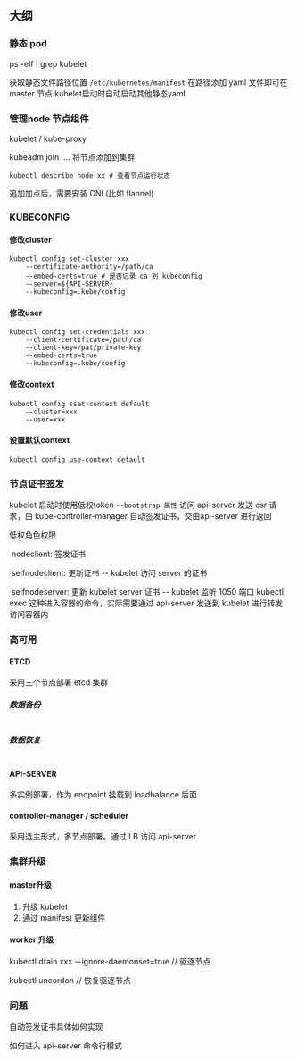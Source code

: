 ## 大纲

### 静态 pod

ps -elf | grep kubelet 

获取静态文件路径位置 `/etc/kubernetes/manifest` 在路径添加 yaml 文件即可在 master 节点 kubelet启动时自动启动其他静态yaml

### 管理node 节点组件

kubelet / kube-proxy 

kubeadm join ....  将节点添加到集群

`kubectl describe node xx # 查看节点运行状态`

追加加点后，需要安装 CNI (比如 flannel)

### KUBECONFIG

#### 修改cluster

```shell
kubectl config set-cluster xxx
	--certificate-authority=/path/ca
	--embed-certs=true # 是否记录 ca 到 kubeconfig
	--server=${API-SERVER}
	--kubeconfig=.kube/config
```

#### 修改user

```shell
kubectl config set-credentials xxx
	--client-certificate=/path/ca
	--client-key=/pat/private-key
	--embed-certs=true
	--kubeconfig=.kube/config
```

#### 修改context

```shell
kubectl config sset-context default
	--cluster=xxx
	--user=xxx
```

#### 设置默认context

```shell
kubectl config use-context default
```

### 节点证书签发

kubelet 启动时使用低权token `--bootstrap 属性` 访问 api-server 发送 csr 请求，由 kube-controller-manager 自动签发证书，交由api-server 进行返回

低权角色权限

​	nodeclient: 签发证书

​	selfnodeclient: 更新证书 --  kubelet 访问 server 的证书

​	selfnodeserver: 更新 kubelet server 证书 -- kubelet 监听 1050 端口 kubectl exec 这种进入容器的命令，实际需要通过 api-server 发送到 kubelet 进行转发访问容器内

### 高可用

#### ETCD

采用三个节点部署 etcd 集群

##### 数据备份

```shell

```

##### 数据恢复

```shell
```



#### API-SERVER

多实例部署，作为 endpoint 挂载到 loadbalance 后面

#### controller-manager / scheduler

采用选主形式，多节点部署。通过 LB 访问 api-server

### 集群升级

#### master升级

1. 升级 kubelet
2. 通过 manifest 更新组件

#### worker 升级

kubectl drain xxx --ignore-daemonset=true  // 驱逐节点

kubectl uncordon // 恢复驱逐节点

### 问题

自动签发证书具体如何实现

如何进入 api-server 命令行模式
